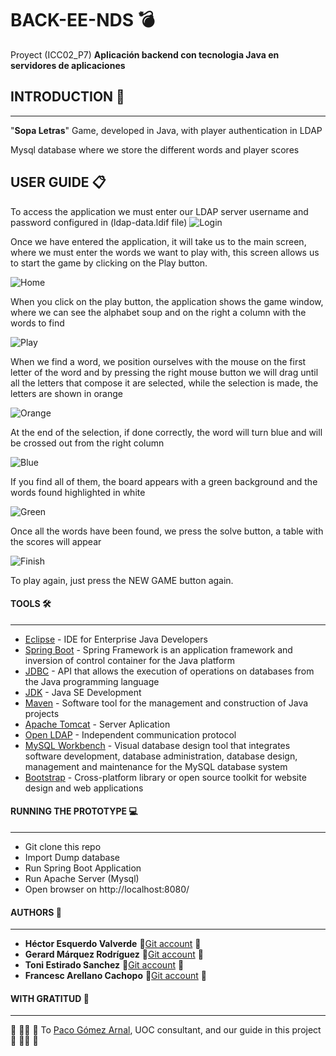 # BACK-EE-NDS :bomb:
Proyect (ICC02_P7) **Aplicación backend con tecnologia Java en servidores de aplicaciones**

## INTRODUCTION :rocket:
***
"__Sopa Letras__" Game, developed in Java, with player authentication in LDAP

Mysql database where we store the different words and player scores

## USER GUIDE :clipboard:
To access the application we must enter our LDAP server username and password configured in (ldap-data.ldif file)
![Login](https://github.com/hectoresquerdo/BACK-EE-NDS/blob/master/images/login.png)

Once we have entered the application, it will take us to the main screen, where we must enter the words we want to play with, this screen allows us to start the game by clicking on the Play button.

![Home](https://github.com/hectoresquerdo/BACK-EE-NDS/blob/master/images/home.png)

When you click on the play button, the application shows the game window, where we can see the alphabet soup and on the right a column with the words to find

![Play](https://github.com/hectoresquerdo/BACK-EE-NDS/blob/master/images/play.png)

When we find a word, we position ourselves with the mouse on the first letter of the word and by pressing the right mouse button we will drag until all the letters that compose it are selected, while the selection is made, the letters are shown in orange

![Orange](https://github.com/hectoresquerdo/BACK-EE-NDS/blob/master/images/orange.png)

At the end of the selection, if done correctly, the word will turn blue and will be crossed out from the right column

![Blue](https://github.com/hectoresquerdo/BACK-EE-NDS/blob/master/images/blue.png)

If you find all of them, the board appears with a green background and the words found highlighted in white

![Green](https://github.com/hectoresquerdo/BACK-EE-NDS/blob/master/images/green.png)

Once all the words have been found, we press the solve button, a table with the scores will appear

![Finish](https://github.com/hectoresquerdo/BACK-EE-NDS/blob/master/images/finish.png)

To play again, just press the NEW GAME button again.
#### TOOLS :hammer_and_wrench:
***
- [Eclipse](https://www.eclipse.org) - IDE for Enterprise Java Developers
- [Spring Boot](https://spring.io/projects/spring-boot) - Spring Framework is an application framework and inversion of control container for the Java platform
- [JDBC](https://docs.microsoft.com/es-es/sql/connect/jdbc/download-microsoft-jdbc-driver-for-sql-server?view=sql-server-ver15) - API that allows the execution of operations on databases from the Java programming language
- [JDK](https://www.oracle.com/es/java/technologies/javase-downloads.html) - Java SE Development 
- [Maven](https://maven.apache.org/) - Software tool for the management and construction of Java projects
- [Apache Tomcat](http://tomcat.apache.org/) - Server Aplication
- [Open LDAP](https://www.openldap.org/) - Independent communication protocol
- [MySQL Workbench](https://www.mysql.com/products/workbench/) - Visual database design tool that integrates software development, database administration, database design, management and maintenance for the MySQL database system
- [Bootstrap](https://getbootstrap.com/) - Cross-platform library or open source toolkit for website design and web applications

#### RUNNING THE PROTOTYPE :computer:
***
- Git clone this repo
- Import Dump database
- Run Spring Boot Application
- Run Apache Server (Mysql)
- Open browser on http://localhost:8080/

#### AUTHORS :monkey:
***
- __Héctor Esquerdo Valverde__            🐛[Git account](https://github.com/hectoresquerdo) 🐛
- __Gerard Márquez Rodríguez__            🐛[Git account](https://github.com/gmarquezro) 🐛
- __Toni Estirado Sanchez__               🐛[Git account](https://github.com/testirado) 🐛
- __Francesc Arellano Cachopo__           🐛[Git account](https://github.com/aretek88) 🐛
#### WITH GRATITUD :tada:
***
:hammer: :wrench::hammer: :wrench: To [Paco Gómez Arnal](https://www.youtube.com/c/PacoGomez), UOC consultant, and our guide in this project :hammer: :wrench::hammer: :wrench:


